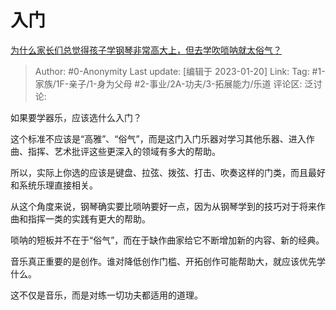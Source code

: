 # 入门
[为什么家长们总觉得孩子学钢琴非常高大上，但去学吹唢呐就太俗气？](https://www.zhihu.com/question/577907983/answer/2852759040)

> Author: #0-Anonymity
> Last update: [编辑于 2023-01-20]
> Link:
> Tag: #1-家族/1F-亲子/1-身为父母 #2-事业/2A-功夫/3-拓展能力/乐道 
> 评论区:
> 泛讨论:

如果要学器乐，应该选什么入门？

这个标准不应该是“高雅”、“俗气”，而是这门入门乐器对学习其他乐器、进入作曲、指挥、艺术批评这些更深入的领域有多大的帮助。

所以，实际上你选的应该是键盘、拉弦、拨弦、打击、吹奏这样的门类，而且最好和系统乐理直接相关。

从这个角度来说，钢琴确实要比唢呐要好一点，因为从钢琴学到的技巧对于将来作曲和指挥一类的实践有更大的帮助。

唢呐的短板并不在于“俗气”，而在于缺作曲家给它不断增加新的内容、新的经典。

音乐真正重要的是创作。谁对降低创作门槛、开拓创作可能帮助大，就应该优先学什么。

这不仅是音乐，而是对练一切功夫都适用的道理。
